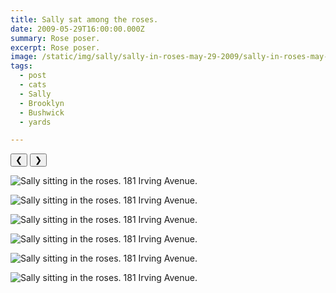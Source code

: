 ```yaml
---
title: Sally sat among the roses.
date: 2009-05-29T16:00:00.000Z
summary: Rose poser.
excerpt: Rose poser.
image: /static/img/sally/sally-in-roses-may-29-2009/sally-in-roses-may-29-2009-6.jpg
tags:
  - post 
  - cats 
  - Sally
  - Brooklyn
  - Bushwick
  - yards

---
```


<div id="viewport">
    <button id="buttonPrevious">&#10094;</button>
    <button id="buttonNext">&#10095;</button>

![Sally sitting in the roses. 181 Irving Avenue.](/static/img/sally/sally-in-roses-may-29-2009/sally-in-roses-may-29-2009-3.jpg "Sally sitting in the roses. 181 Irving Avenue.")

![Sally sitting in the roses. 181 Irving Avenue.](/static/img/sally/sally-in-roses-may-29-2009/sally-in-roses-may-29-2009-4.jpg "Sally sitting in the roses. 181 Irving Avenue.")

![Sally sitting in the roses. 181 Irving Avenue.](/static/img/sally/sally-in-roses-may-29-2009/sally-in-roses-may-29-2009-5.jpg "Sally sitting in the roses. 181 Irving Avenue.")

![Sally sitting in the roses. 181 Irving Avenue.](/static/img/sally/sally-in-roses-may-29-2009/sally-in-roses-may-29-2009-6.jpg "Sally sitting in the roses. 181 Irving Avenue.")

![Sally sitting in the roses. 181 Irving Avenue.](/static/img/sally/sally-in-roses-may-29-2009/sally-in-roses-may-29-2009-7.jpg "Sally sitting in the roses. 181 Irving Avenue.")

![Sally sitting in the roses. 181 Irving Avenue.](/static/img/sally/sally-in-roses-may-29-2009/sally-in-roses-may-29-2009-9.jpg "Sally sitting in the roses. 181 Irving Avenue.")

</div>
<div id="caption"></div>